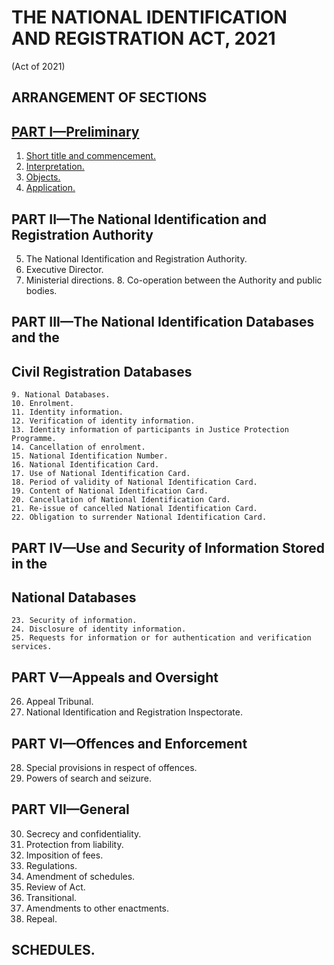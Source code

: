 # THE NATIONAL IDENTIFICATION AND REGISTRATION ACT, 2021
(Act of 2021)

## ARRANGEMENT OF SECTIONS

## [PART I—Preliminary]()
1. [Short title and commencement.](1/index.md)
2. [Interpretation.](2/index.md)
3. [Objects.](/3)
4. [Application.](/4)
## PART II—The National Identification and Registration Authority
  5. The National Identification and Registration Authority.
  6. Executive Director.
  7. Ministerial directions.
	8. Co-operation between the Authority and public bodies.
## PART III—The National Identification Databases and the
##  Civil Registration Databases
	9. National Databases.
	10. Enrolment.
	11. Identity information.
	12. Verification of identity information.
	13. Identity information of participants in Justice Protection Programme.
	14. Cancellation of enrolment.
	15. National Identification Number.
	16. National Identification Card.
	17. Use of National Identification Card.
	18. Period of validity of National Identification Card.
	19. Content of National Identification Card.
	20. Cancellation of National Identification Card.
	21. Re-issue of cancelled National Identification Card.
	22. Obligation to surrender National Identification Card.

## PART IV—Use and Security of Information Stored in the
## National Databases

	23. Security of information.
	24. Disclosure of identity information.
	25. Requests for information or for authentication and verification services.
## PART V—Appeals and Oversight
26. Appeal Tribunal.
27. National Identification and Registration Inspectorate.
## PART VI—Offences and Enforcement
28. Special provisions in respect of offences.
29. Powers of search and seizure.
## PART VII—General
30. Secrecy and confidentiality.
31. Protection from liability.
32. Imposition of fees.
33. Regulations.
34. Amendment of schedules.
35. Review of Act.
36. Transitional.
37. Amendments to other enactments.
38. Repeal.
## SCHEDULES.
